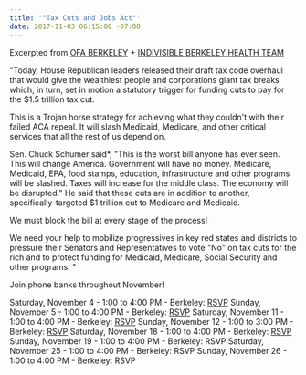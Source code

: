 ```yaml
---
title: '"Tax Cuts and Jobs Act"'
date: 2017-11-03 06:15:00 -07:00
---
```


Excerpted from [OFA BERKELEY](https://www.ofa.us/) + [INDIVISIBLE BERKELEY HEALTH TEAM](https://www.indivisibleberkeley.org/teams)

"Today, House Republican leaders released their draft tax code overhaul that would give the wealthiest people and corporations giant tax breaks which, in turn, set in motion a statutory trigger for funding cuts to pay for the $1.5 trillion tax cut.  

This is a Trojan horse strategy for achieving what they couldn't with their failed ACA repeal.  It will slash Medicaid, Medicare, and other critical services that all the rest of us depend on.  

Sen. Chuck Schumer said*, "This is the worst bill anyone has ever seen. This will change America. Government will have no money. Medicare, Medicaid, EPA, food stamps, education, infrastructure and other programs will be slashed. Taxes will increase for the middle class. The economy will be disrupted."   He said that these cuts are in addition to another, specifically-targeted $1 trillion cut to Medicare and Medicaid.

We must block the bill at every stage of the process!

We need your help to mobilize progressives in key red states and districts to pressure their Senators and Representatives to vote "No" on tax cuts for the rich and to protect funding for Medicaid, Medicare, Social Security and other programs. "


Join phone banks throughout November!

Saturday, November 4 - 1:00 to 4:00 PM - Berkeley:  [RSVP](https://my.ofa.us/page/event/detail/gsfzrp?link_id=2&can_id=e59665c3f3c1222626c02430d1bf6bdb&source=email-action-alert-stop-the-gop-tax-bills-hidden-attack-on-health-care-funding-2&email_referrer=email_257375&email_subject=action-alert-stop-the-gop-tax-bills-hidden-attack-on-health-care-funding)
Sunday, November 5 - 1:00 to 4:00 PM - Berkeley:  [RSVP](https://my.ofa.us/page/event/detail/gsfzrw?link_id=3&can_id=e59665c3f3c1222626c02430d1bf6bdb&source=email-action-alert-stop-the-gop-tax-bills-hidden-attack-on-health-care-funding-2&email_referrer=email_257375&email_subject=action-alert-stop-the-gop-tax-bills-hidden-attack-on-health-care-funding)
Saturday, November 11 - 1:00 to 4:00 PM - Berkeley:  [RSVP](https://my.ofa.us/page/event/detail/gsfzr4?link_id=4&can_id=e59665c3f3c1222626c02430d1bf6bdb&source=email-action-alert-stop-the-gop-tax-bills-hidden-attack-on-health-care-funding-2&email_referrer=email_257375&email_subject=action-alert-stop-the-gop-tax-bills-hidden-attack-on-health-care-funding)
Sunday, November 12 - 1:00 to 3:00 PM - Berkeley:  [RSVP](https://my.ofa.us/page/event/detail/gsfzrg?link_id=5&can_id=e59665c3f3c1222626c02430d1bf6bdb&source=email-action-alert-stop-the-gop-tax-bills-hidden-attack-on-health-care-funding-2&email_referrer=email_257375&email_subject=action-alert-stop-the-gop-tax-bills-hidden-attack-on-health-care-funding)
Saturday, November 18 - 1:00 to 4:00 PM - Berkeley:  [RSVP](https://my.ofa.us/page/event/detail/gsfzrl?link_id=6&can_id=e59665c3f3c1222626c02430d1bf6bdb&source=email-action-alert-stop-the-gop-tax-bills-hidden-attack-on-health-care-funding-2&email_referrer=email_257375&email_subject=action-alert-stop-the-gop-tax-bills-hidden-attack-on-health-care-funding)
Sunday, November 19 - 1:00 to 4:00 PM - Berkeley:  RSVP
Saturday, November 25 - 1:00 to 4:00 PM - Berkeley:  RSVP
Sunday, November 26 - 1:00 to 4:00 PM - Berkeley:  RSVP